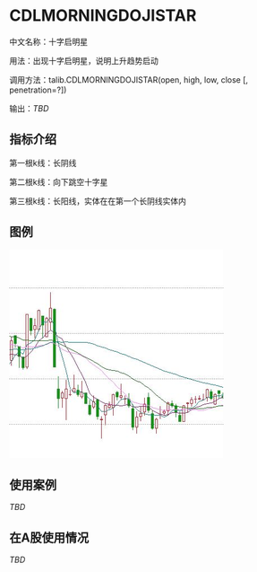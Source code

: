 # CDLMORNINGDOJISTAR

中文名称：十字启明星

用法：出现十字启明星，说明上升趋势启动

调用方法：talib.CDLMORNINGDOJISTAR(open, high, low, close [, penetration=?])

输出：*TBD*

## 指标介绍

第一根k线：长阴线

第二根k线：向下跳空十字星

第三根k线：长阳线，实体在在第一个长阴线实体内

## 图例

![MorningDojiStar](/assets/CLDmorningDojiStar.JPG)

## 使用案例

*TBD*

## 在A股使用情况

*TBD*



